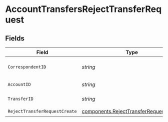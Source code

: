 # AccountTransfersRejectTransferRequest


## Fields

| Field                                                                                            | Type                                                                                             | Required                                                                                         | Description                                                                                      | Example                                                                                          |
| ------------------------------------------------------------------------------------------------ | ------------------------------------------------------------------------------------------------ | ------------------------------------------------------------------------------------------------ | ------------------------------------------------------------------------------------------------ | ------------------------------------------------------------------------------------------------ |
| `CorrespondentID`                                                                                | *string*                                                                                         | :heavy_check_mark:                                                                               | The correspondent id.                                                                            | 00000000-0000-0000-0000-000000000002                                                             |
| `AccountID`                                                                                      | *string*                                                                                         | :heavy_check_mark:                                                                               | The account id.                                                                                  | 01H8FB90ZRRFWXB4XC2JPJ1D4Y                                                                       |
| `TransferID`                                                                                     | *string*                                                                                         | :heavy_check_mark:                                                                               | The transfer id.                                                                                 | 00000000-0000-0000-0000-000000000000                                                             |
| `RejectTransferRequestCreate`                                                                    | [components.RejectTransferRequestCreate](../../models/components/rejecttransferrequestcreate.md) | :heavy_check_mark:                                                                               | N/A                                                                                              |                                                                                                  |